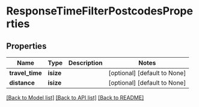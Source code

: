 # ResponseTimeFilterPostcodesProperties

## Properties
Name | Type | Description | Notes
------------ | ------------- | ------------- | -------------
**travel_time** | **isize** |  | [optional] [default to None]
**distance** | **isize** |  | [optional] [default to None]

[[Back to Model list]](../README.md#documentation-for-models) [[Back to API list]](../README.md#documentation-for-api-endpoints) [[Back to README]](../README.md)



